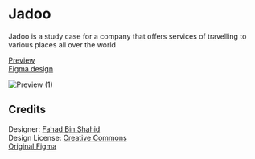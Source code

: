 # Jadoo
Jadoo is a study case for a company that offers services of travelling to various places all over the world

[Preview](https://pedro-henrique-araujo.github.io/travel-company-landing-page)  
[Figma design](https://www.figma.com/file/C8Xs3CDCJUHWTEkz2AJMl2/Travel-Website-Landing-Page-(Community)?type=design&node-id=0%3A1&t=4qyJy4nZeWCAGHiG-1)

![Preview (1)](https://github.com/pedro-henrique-araujo/travel-company-landing-page/assets/60669964/fba4ff3e-2cd9-4f33-8957-464b55208c7b)

## Credits
Designer: [Fahad Bin Shahid](https://linktr.ee/fahadshahid6)  
Design License: [Creative Commons](https://creativecommons.org/licenses/by/4.0/)  
[Original Figma](https://www.figma.com/community/file/1155588502068966384)
